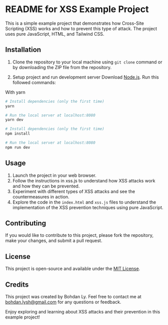 # README for XSS Example Project

This is a simple example project that demonstrates how Cross-Site Scripting (XSS) works and how to prevent this type of attack. The project uses pure JavaScript, HTML, and Tailwind CSS.

## Installation

1. Clone the repository to your local machine using `git clone` command or by downloading the ZIP file from the repository.

2. Setup project and run development server
Download [Node.js](https://nodejs.org/en/download/).
Run this followed commands:

With yarn

``` bash
# Install dependencies (only the first time)
yarn

# Run the local server at localhost:8080
yarn dev
```

``` bash
# Install dependencies (only the first time)
npm install

# Run the local server at localhost:8080
npm run dev
```

## Usage

1. Launch the project in your web browser.
2. Follow the instructions in xss.js to understand how XSS attacks work and how they can be prevented.
3. Experiment with different types of XSS attacks and see the countermeasures in action.
4. Explore the code in the `index.html` and `xss.js` files to understand the implementation of the XSS prevention techniques using pure JavaScript.

## Contributing

If you would like to contribute to this project, please fork the repository, make your changes, and submit a pull request.

## License

This project is open-source and available under the [MIT License](LICENSE).

## Credits

This project was created by Bohdan Ly. Feel free to contact me at bohdan.lysh@gmail.com for any questions or feedback.

Enjoy exploring and learning about XSS attacks and their prevention in this example project!
